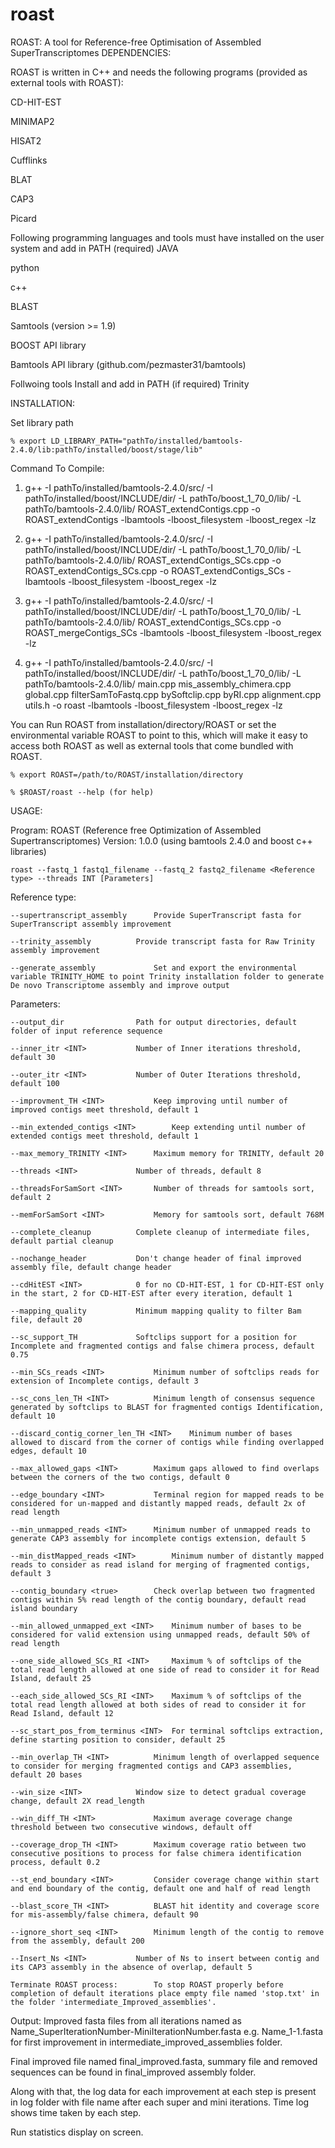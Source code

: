 # roast
ROAST: A tool for Reference-free Optimisation of Assembled SuperTranscriptomes
DEPENDENCIES:

ROAST is written in C++ and needs the following programs (provided as external tools with ROAST):

CD-HIT-EST

MINIMAP2

HISAT2

Cufflinks

BLAT

CAP3

Picard

Following programming languages and tools must have installed on the user system and add in PATH (required)
JAVA

python

c++

BLAST

Samtools (version >= 1.9)

BOOST API library

Bamtools API library (github.com/pezmaster31/bamtools)


Follwoing tools Install and add in PATH (if required) 
Trinity


INSTALLATION:

Set library path

	% export LD_LIBRARY_PATH="pathTo/installed/bamtools-2.4.0/lib:pathTo/installed/boost/stage/lib"

Command To Compile:

1.	g++ -I pathTo/installed/bamtools-2.4.0/src/ -I pathTo/installed/boost/INCLUDE/dir/ -L pathTo/boost_1_70_0/lib/ -L pathTo/bamtools-2.4.0/lib/ ROAST_extendContigs.cpp -o ROAST_extendContigs  -lbamtools -lboost_filesystem  -lboost_regex -lz

2.	g++ -I pathTo/installed/bamtools-2.4.0/src/ -I pathTo/installed/boost/INCLUDE/dir/ -L pathTo/boost_1_70_0/lib/ -L pathTo/bamtools-2.4.0/lib/  ROAST_extendContigs_SCs.cpp -o ROAST_extendContigs_SCs.cpp -o ROAST_extendContigs_SCs  -lbamtools -lboost_filesystem  -lboost_regex -lz

3.	g++ -I pathTo/installed/bamtools-2.4.0/src/ -I pathTo/installed/boost/INCLUDE/dir/ -L pathTo/boost_1_70_0/lib/ -L pathTo/bamtools-2.4.0/lib/  ROAST_extendContigs_SCs.cpp -o ROAST_mergeContigs_SCs  -lbamtools -lboost_filesystem  -lboost_regex -lz

4.	g++ -I pathTo/installed/bamtools-2.4.0/src/ -I pathTo/installed/boost/INCLUDE/dir/ -L pathTo/boost_1_70_0/lib/ -L pathTo/bamtools-2.4.0/lib/ main.cpp mis_assembly_chimera.cpp global.cpp filterSamToFastq.cpp bySoftclip.cpp byRI.cpp alignment.cpp utils.h -o roast -lbamtools -lboost_filesystem  -lboost_regex -lz


You can Run ROAST from installation/directory/ROAST or set the environmental variable ROAST to point to this, which will make it easy to access both ROAST as well as external tools that come bundled with ROAST.

 	% export ROAST=/path/to/ROAST/installation/directory

 	% $ROAST/roast --help (for help)


USAGE:

Program: ROAST (Reference free Optimization of Assembled Supertranscriptomes)
Version: 1.0.0 (using bamtools 2.4.0 and boost c++ libraries)


	roast --fastq_1 fastq1_filename --fastq_2 fastq2_filename <Reference type> --threads INT [Parameters]

Reference type:

	--supertranscript_assembly 		Provide SuperTranscript fasta for SuperTranscript assembly improvement

	--trinity_assembly 			Provide transcript fasta for Raw Trinity assembly improvement

	--generate_assembly 			Set and export the environmental variable TRINITY_HOME to point Trinity installation folder to generate De novo Transcriptome assembly and improve output

Parameters:
   
	--output_dir 			 	Path for output directories, default folder of input reference sequence
   
	--inner_itr <INT> 			Number of Inner iterations threshold, default 30
   
	--outer_itr <INT> 			Number of Outer Iterations threshold, default 100

	--improvment_TH <INT> 		 	Keep improving until number of improved contigs meet threshold, default 1

	--min_extended_contigs <INT> 	 	Keep extending until number of extended contigs meet threshold, default 1

	--max_memory_TRINITY <INT> 		Maximum memory for TRINITY, default 20
	
	--threads <INT> 			Number of threads, default 8
   
	--threadsForSamSort <INT> 		Number of threads for samtools sort, default 2
	
	--memForSamSort <INT>			Memory for samtools sort, default 768M
   
	--complete_cleanup 			Complete cleanup of intermediate files, default partial cleanup
	
	--nochange_header 			Don't change header of final improved assembly file, default change header
	
	--cdHitEST <INT> 			0 for no CD-HIT-EST, 1 for CD-HIT-EST only in the start, 2 for CD-HIT-EST after every iteration, default 1
	
	--mapping_quality 			Minimum mapping quality to filter Bam file, default 20
	
	--sc_support_TH 			Softclips support for a position for Incomplete and fragmented contigs and false chimera process, default 0.75
	
	--min_SCs_reads <INT> 		  	Minimum number of softclips reads for extension of Incomplete contigs, default 3
	
	--sc_cons_len_TH <INT> 		 	Minimum length of consensus sequence generated by softclips to BLAST for fragmented contigs Identification, default 10
	
	--discard_contig_corner_len_TH <INT>  	Minimum number of bases allowed to discard from the corner of contigs while finding overlapped edges, default 10
	
	--max_allowed_gaps <INT> 		Maximum gaps allowed to find overlaps between the corners of the two contigs, default 0
	
	--edge_boundary <INT>			Terminal region for mapped reads to be considered for un-mapped and distantly mapped reads, default 2x of read length
	
	--min_unmapped_reads <INT> 		Minimum number of unmapped reads to generate CAP3 assembly for incomplete contigs extension, default 5
	
	--min_distMapped_reads <INT> 	 	Minimum number of distantly mapped reads to consider as read island for merging of fragmented contigs, default 3
	
	--contig_boundary <true> 		Check overlap between two fragmented contigs within 5% read length of the contig boundary, default read island boundary
	
	--min_allowed_unmapped_ext <INT> 	Minimum number of bases to be considered for valid extension using unmapped reads, default 50% of read length
	
	--one_side_allowed_SCs_RI <INT> 	Maximum % of softclips of the total read length allowed at one side of read to consider it for Read Island, default 25
	
	--each_side_allowed_SCs_RI <INT> 	Maximum % of softclips of the total read length allowed at both sides of read to consider it for Read Island, default 12
	
	--sc_start_pos_from_terminus <INT> 	For terminal softclips extraction, define starting position to consider, default 25
	
	--min_overlap_TH <INT> 		 	Minimum length of overlapped sequence to consider for merging fragmented contigs and CAP3 assemblies, default 20 bases
	
	--win_size <INT> 			Window size to detect gradual coverage change, default 2X read_length
	
	--win_diff_TH <INT> 			Maximum average coverage change threshold between two consecutive windows, default off
	
	--coverage_drop_TH <INT> 		Maximum coverage ratio between two consecutive positions to process for false chimera identification process, default 0.2
	
	--st_end_boundary <INT> 		Consider coverage change within start and end boundary of the contig, default one and half of read length 
	
	--blast_score_TH <INT> 		 	BLAST hit identity and coverage score for mis-assembly/false chimera, default 90
	
	--ignore_short_seq <INT> 		Minimum length of the contig to remove from the assembly, default 200
	
	--Insert_Ns <INT> 			Number of Ns to insert between contig and its CAP3 assembly in the absence of overlap, default 5
	
	Terminate ROAST process:		To stop ROAST properly before completion of default iterations place empty file named 'stop.txt' in the folder 'intermediate_Improved_assemblies'.

   
Output:
Improved fasta files from all iterations named as Name_SuperIterationNumber-MiniIterationNumber.fasta e.g. Name_1-1.fasta for first improvement in intermediate_improved_assemblies folder.

Final improved file named final_improved.fasta, summary file and removed sequences can be found in final_improved assembly folder.

Along with that, the log data for each improvement at each step is present in log folder with file name after each super and mini iterations.
Time log shows time taken by each step.

Run statistics display on screen.

